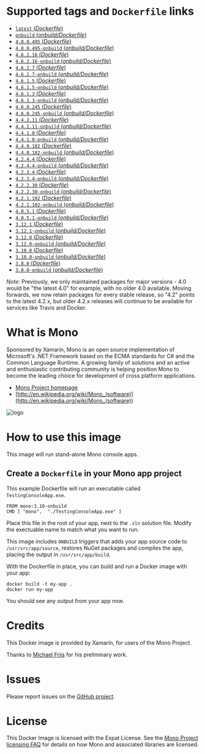 # Supported tags and `Dockerfile` links

- [`latest` (*Dockerfile*)](https://github.com/mono/docker/blob/master/4.8.0.495/Dockerfile)
- [`onbuild` (*onbuild/Dockerfile*)](https://github.com/mono/docker/blob/master/4.8.0.495/onbuild/Dockerfile)
- [`4.8.0.495` (*Dockerfile*)](https://github.com/mono/docker/blob/master/4.8.0.495/Dockerfile)
- [`4.8.0.495-onbuild` (*onbuild/Dockerfile*)](https://github.com/mono/docker/blob/master/4.8.0.495/onbuild/Dockerfile)
- [`4.6.2.16` (*Dockerfile*)](https://github.com/mono/docker/blob/master/4.6.2.16/Dockerfile)
- [`4.6.2.16-onbuild` (*onbuild/Dockerfile*)](https://github.com/mono/docker/blob/master/4.6.2.16/onbuild/Dockerfile)
- [`4.6.2.7` (*Dockerfile*)](https://github.com/mono/docker/blob/master/4.6.2.7/Dockerfile)
- [`4.6.2.7-onbuild` (*onbuild/Dockerfile*)](https://github.com/mono/docker/blob/master/4.6.2.7/onbuild/Dockerfile)
- [`4.6.1.5` (*Dockerfile*)](https://github.com/mono/docker/blob/master/4.6.1.5/Dockerfile)
- [`4.6.1.5-onbuild` (*onbuild/Dockerfile*)](https://github.com/mono/docker/blob/master/4.6.1.5/onbuild/Dockerfile)
- [`4.6.1.3` (*Dockerfile*)](https://github.com/mono/docker/blob/master/4.6.1.3/Dockerfile)
- [`4.6.1.3-onbuild` (*onbuild/Dockerfile*)](https://github.com/mono/docker/blob/master/4.6.1.3/onbuild/Dockerfile)
- [`4.6.0.245` (*Dockerfile*)](https://github.com/mono/docker/blob/master/4.6.0.245/Dockerfile)
- [`4.6.0.245-onbuild` (*onbuild/Dockerfile*)](https://github.com/mono/docker/blob/master/4.6.0.245/onbuild/Dockerfile)
- [`4.4.2.11` (*Dockerfile*)](https://github.com/mono/docker/blob/master/4.4.2.11/Dockerfile)
- [`4.4.2.11-onbuild` (*onbuild/Dockerfile*)](https://github.com/mono/docker/blob/master/4.4.2.11/onbuild/Dockerfile)
- [`4.4.1.0` (*Dockerfile*)](https://github.com/mono/docker/blob/master/4.4.1.0/Dockerfile)
- [`4.4.1.0-onbuild` (*onbuild/Dockerfile*)](https://github.com/mono/docker/blob/master/4.4.1.0/onbuild/Dockerfile)
- [`4.4.0.182` (*Dockerfile*)](https://github.com/mono/docker/blob/master/4.4.0.182/Dockerfile)
- [`4.4.0.182-onbuild` (*onbuild/Dockerfile*)](https://github.com/mono/docker/blob/master/4.4.0.182/onbuild/Dockerfile)
- [`4.2.4.4` (*Dockerfile*)](https://github.com/mono/docker/blob/master/4.2.4.4/Dockerfile)
- [`4.2.4.4-onbuild` (*onbuild/Dockerfile*)](https://github.com/mono/docker/blob/master/4.2.4.4/onbuild/Dockerfile)
- [`4.2.3.4` (*Dockerfile*)](https://github.com/mono/docker/blob/master/4.2.3.4/Dockerfile)
- [`4.2.3.4-onbuild` (*onbuild/Dockerfile*)](https://github.com/mono/docker/blob/master/4.2.3.4/onbuild/Dockerfile)
- [`4.2.2.30` (*Dockerfile*)](https://github.com/mono/docker/blob/master/4.2.2.30/Dockerfile)
- [`4.2.2.30-onbuild` (*onbuild/Dockerfile*)](https://github.com/mono/docker/blob/master/4.2.2.30/onbuild/Dockerfile)
- [`4.2.1.102` (*Dockerfile*)](https://github.com/mono/docker/blob/master/4.2.1.102/Dockerfile)
- [`4.2.1.102-onbuild` (*onbuild/Dockerfile*)](https://github.com/mono/docker/blob/master/4.2.1.102/onbuild/Dockerfile)
- [`4.0.5.1` (*Dockerfile*)](https://github.com/mono/docker/blob/master/4.0.5.1/Dockerfile)
- [`4.0.5.1-onbuild` (*onbuild/Dockerfile*)](https://github.com/mono/docker/blob/master/4.0.5.1/onbuild/Dockerfile)
- [`3.12.1` (*Dockerfile*)](https://github.com/mono/docker/blob/master/3.12.1/Dockerfile)
- [`3.12.1-onbuild` (*onbuild/Dockerfile*)](https://github.com/mono/docker/blob/master/3.12.1/onbuild/Dockerfile)
- [`3.12.0` (*Dockerfile*)](https://github.com/mono/docker/blob/master/3.12.1/Dockerfile)
- [`3.12.0-onbuild` (*onbuild/Dockerfile*)](https://github.com/mono/docker/blob/master/3.12.1/onbuild/Dockerfile)
- [`3.10.0` (*Dockerfile*)](https://github.com/mono/docker/blob/master/3.10.0/Dockerfile)
- [`3.10.0-onbuild` (*onbuild/Dockerfile*)](https://github.com/mono/docker/blob/master/3.10.0/onbuild/Dockerfile)
- [`3.8.0` (*Dockerfile*)](https://github.com/mono/docker/blob/master/3.8.0/Dockerfile)
- [`3.8.0-onbuild` (*onbuild/Dockerfile*)](https://github.com/mono/docker/blob/master/3.8.0/onbuild/Dockerfile)

*Note:* Previously, we only maintained packages for major versions - 4.0 would be "the latest 4.0" for example, with no older 4.0 available.
Moving forwards, we now retain packages for every stable release, so "4.2" points to the latest 4.2.x, but older 4.2.x releases will continue to be available for services like Travis and Docker.

# What is Mono

Sponsored by Xamarin, Mono is an open source implementation of Microsoft's .NET Framework based on the ECMA standards for C# and the Common Language Runtime. A growing family of solutions and an active and enthusiastic contributing community is helping position Mono to become the leading choice for development of cross platform applications.

* [Mono Project homepage](http://www.mono-project.com/)
* [http://en.wikipedia.org/wiki/Mono_(software)](http://en.wikipedia.org/wiki/Mono_(software))

![logo](https://github.com/mono/docker/raw/master/logo.png)

# How to use this image

This image will run stand-alone Mono console apps.

## Create a `Dockerfile` in your Mono app project

This example Dockerfile will run an executable called `TestingConsoleApp.exe`.

    FROM mono:3.10-onbuild
	CMD [ "mono",  "./TestingConsoleApp.exe" ]

Place this file in the root of your app, next to the `.sln` solution file. Modify the exectuable name to match what you want to run.

This image includes `ONBUILD` triggers that adds your app source code to `/usr/src/app/source`, restores NuGet packages and compiles the app, placing the output in `/usr/src/app/build`.

With the Dockerfile in place, you can build and run a Docker image with your app:

    docker build -t my-app .
    docker run my-app

You should see any output from your app now.

# Credits

This Docker image is provided by Xamarin, for users of the Mono Project.

Thanks to [Michael Friis](http://friism.com/) for his preliminary work.

# Issues

Please report issues on the [GitHub project](https://github.com/mono/docker).

# License

This Docker Image is licensed with the Expat License. See the [Mono Project licensing FAQ](http://www.mono-project.com/docs/faq/licensing/) for details on how Mono and associated libraries are licensed.
